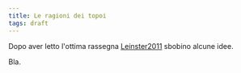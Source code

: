 ```yaml
---
title: Le ragioni dei topoi
tags: draft
---
```


Dopo aver letto l'ottima rassegna [Leinster2011](http://ncatlab.org/publications/published/Leinster2011 "An informal introduction to topos theory") sbobino alcune idee.

Bla.
